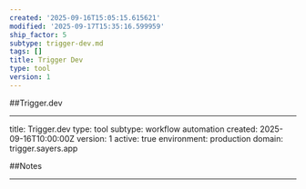```yaml
---
created: '2025-09-16T15:05:15.615621'
modified: '2025-09-17T15:35:16.599959'
ship_factor: 5
subtype: trigger-dev.md
tags: []
title: Trigger Dev
type: tool
version: 1
---
```


##Trigger.dev

---
title: Trigger.dev
type: tool
subtype: workflow automation
created: 2025-09-16T10:00:00Z
version: 1
active: true
environment: production
domain: trigger.sayers.app

##Notes

---